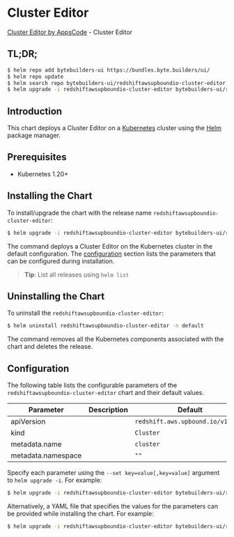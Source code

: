 # Cluster Editor

[Cluster Editor by AppsCode](https://byte.builders) - Cluster Editor

## TL;DR;

```bash
$ helm repo add bytebuilders-ui https://bundles.byte.builders/ui/
$ helm repo update
$ helm search repo bytebuilders-ui/redshiftawsupboundio-cluster-editor --version=v0.4.18
$ helm upgrade -i redshiftawsupboundio-cluster-editor bytebuilders-ui/redshiftawsupboundio-cluster-editor -n default --create-namespace --version=v0.4.18
```

## Introduction

This chart deploys a Cluster Editor on a [Kubernetes](http://kubernetes.io) cluster using the [Helm](https://helm.sh) package manager.

## Prerequisites

- Kubernetes 1.20+

## Installing the Chart

To install/upgrade the chart with the release name `redshiftawsupboundio-cluster-editor`:

```bash
$ helm upgrade -i redshiftawsupboundio-cluster-editor bytebuilders-ui/redshiftawsupboundio-cluster-editor -n default --create-namespace --version=v0.4.18
```

The command deploys a Cluster Editor on the Kubernetes cluster in the default configuration. The [configuration](#configuration) section lists the parameters that can be configured during installation.

> **Tip**: List all releases using `helm list`

## Uninstalling the Chart

To uninstall the `redshiftawsupboundio-cluster-editor`:

```bash
$ helm uninstall redshiftawsupboundio-cluster-editor -n default
```

The command removes all the Kubernetes components associated with the chart and deletes the release.

## Configuration

The following table lists the configurable parameters of the `redshiftawsupboundio-cluster-editor` chart and their default values.

|     Parameter      | Description |                   Default                    |
|--------------------|-------------|----------------------------------------------|
| apiVersion         |             | <code>redshift.aws.upbound.io/v1beta1</code> |
| kind               |             | <code>Cluster</code>                         |
| metadata.name      |             | <code>cluster</code>                         |
| metadata.namespace |             | <code>""</code>                              |


Specify each parameter using the `--set key=value[,key=value]` argument to `helm upgrade -i`. For example:

```bash
$ helm upgrade -i redshiftawsupboundio-cluster-editor bytebuilders-ui/redshiftawsupboundio-cluster-editor -n default --create-namespace --version=v0.4.18 --set apiVersion=redshift.aws.upbound.io/v1beta1
```

Alternatively, a YAML file that specifies the values for the parameters can be provided while
installing the chart. For example:

```bash
$ helm upgrade -i redshiftawsupboundio-cluster-editor bytebuilders-ui/redshiftawsupboundio-cluster-editor -n default --create-namespace --version=v0.4.18 --values values.yaml
```
